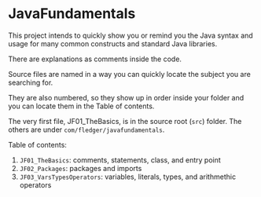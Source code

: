  # JavaFundamentals

This project intends to quickly show you or remind you the Java syntax and usage for many common constructs and standard Java libraries.

There are explanations as comments inside the code.

Source files are named in a way you can quickly locate the subject you are searching for.

They are also numbered, so they show up in order inside your folder and you can locate them in the Table of contents.
 
 The very first file, JF01_TheBasics, is in the source root (`src`) folder. The others are under 
 `com/fledger/javafundamentals`.

Table of contents:

1. `JF01_TheBasics`: comments, statements, class, and entry point
2. `JF02_Packages`: packages and imports
3. `JF03_VarsTypesOperators`: variables, literals, types, and arithmethic operators